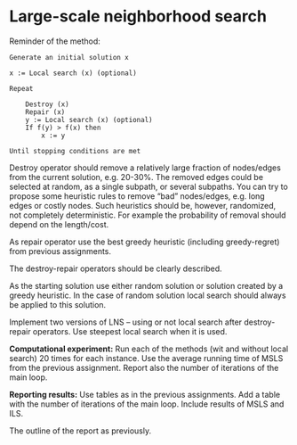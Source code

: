 # Large-scale neighborhood search

Reminder of the method:

    Generate an initial solution x

    x := Local search (x) (optional)

    Repeat

        Destroy (x)
        Repair (x)
        y := Local search (x) (optional)
        If f(y) > f(x) then
            x := y

    Until stopping conditions are met

Destroy operator should remove a relatively large fraction of nodes/edges from
the current solution, e.g. 20-30%. The removed edges could be selected at
random, as a single subpath, or several subpaths. You can try to propose some
heuristic rules to remove “bad” nodes/edges, e.g. long edges or costly nodes.
Such heuristics should be, however, randomized, not completely deterministic.
For example the probability of removal should depend on the length/cost.

As repair operator use the best greedy heuristic (including greedy-regret) from
previous assignments.

The destroy-repair operators should be clearly described.

As the starting solution use either random solution or solution created by a
greedy heuristic. In the case of random solution local search should always be
applied to this solution.

Implement two versions of LNS – using or not local search after destroy-repair
operators. Use steepest local search when it is used.

**Computational experiment:** Run each of the methods (wit and without local
search) 20 times for each instance. Use the average running time of MSLS from
the previous assignment. Report also the number of iterations of the main loop.

**Reporting results:** Use tables as in the previous assignments. Add a table
with the number of iterations of the main loop. Include results of MSLS and ILS.

The outline of the report as previously.
